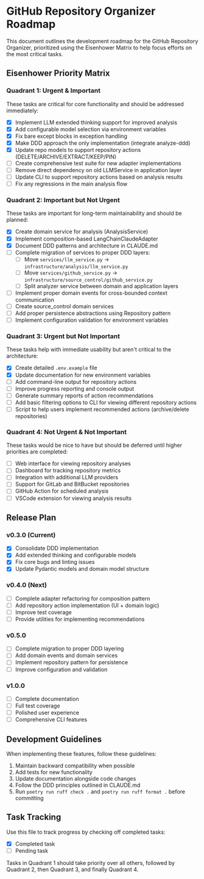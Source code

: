 # GitHub Repository Organizer Roadmap

This document outlines the development roadmap for the GitHub Repository Organizer, prioritized using the Eisenhower Matrix to help focus efforts on the most critical tasks.

## Eisenhower Priority Matrix

### Quadrant 1: Urgent & Important

These tasks are critical for core functionality and should be addressed immediately:

- [x] Implement LLM extended thinking support for improved analysis
- [x] Add configurable model selection via environment variables
- [x] Fix bare except blocks in exception handling
- [x] Make DDD approach the only implementation (integrate analyze-ddd)
- [x] Update repo models to support repository actions (DELETE/ARCHIVE/EXTRACT/KEEP/PIN)
- [ ] Create comprehensive test suite for new adapter implementations
- [ ] Remove direct dependency on old LLMService in application layer
- [ ] Update CLI to support repository actions based on analysis results
- [ ] Fix any regressions in the main analysis flow

### Quadrant 2: Important but Not Urgent

These tasks are important for long-term maintainability and should be planned:

- [x] Create domain service for analysis (AnalysisService)
- [x] Implement composition-based LangChainClaudeAdapter
- [x] Document DDD patterns and architecture in CLAUDE.md
- [ ] Complete migration of services to proper DDD layers:
  - [ ] Move `services/llm_service.py` → `infrastructure/analysis/llm_service.py`
  - [ ] Move `services/github_service.py` → `infrastructure/source_control/github_service.py`
  - [ ] Split analyzer service between domain and application layers
- [ ] Implement proper domain events for cross-bounded context communication
- [ ] Create source_control domain services
- [ ] Add proper persistence abstractions using Repository pattern
- [ ] Implement configuration validation for environment variables

### Quadrant 3: Urgent but Not Important

These tasks help with immediate usability but aren't critical to the architecture:

- [x] Create detailed `.env.example` file
- [x] Update documentation for new environment variables
- [ ] Add command-line output for repository actions
- [ ] Improve progress reporting and console output
- [ ] Generate summary reports of action recommendations
- [ ] Add basic filtering options to CLI for viewing different repository actions
- [ ] Script to help users implement recommended actions (archive/delete repositories)

### Quadrant 4: Not Urgent & Not Important

These tasks would be nice to have but should be deferred until higher priorities are completed:

- [ ] Web interface for viewing repository analyses
- [ ] Dashboard for tracking repository metrics
- [ ] Integration with additional LLM providers
- [ ] Support for GitLab and BitBucket repositories
- [ ] GitHub Action for scheduled analysis
- [ ] VSCode extension for viewing analysis results

## Release Plan

### v0.3.0 (Current)
- [x] Consolidate DDD implementation
- [x] Add extended thinking and configurable models
- [x] Fix core bugs and linting issues
- [x] Update Pydantic models and domain model structure

### v0.4.0 (Next)
- [ ] Complete adapter refactoring for composition pattern
- [ ] Add repository action implementation (UI + domain logic)
- [ ] Improve test coverage
- [ ] Provide utilities for implementing recommendations

### v0.5.0
- [ ] Complete migration to proper DDD layering
- [ ] Add domain events and domain services
- [ ] Implement repository pattern for persistence
- [ ] Improve configuration and validation

### v1.0.0
- [ ] Complete documentation
- [ ] Full test coverage
- [ ] Polished user experience
- [ ] Comprehensive CLI features

## Development Guidelines

When implementing these features, follow these guidelines:

1. Maintain backward compatibility when possible
2. Add tests for new functionality
3. Update documentation alongside code changes
4. Follow the DDD principles outlined in CLAUDE.md
5. Run `poetry run ruff check .` and `poetry run ruff format .` before committing

## Task Tracking

Use this file to track progress by checking off completed tasks:

- [x] Completed task
- [ ] Pending task

Tasks in Quadrant 1 should take priority over all others, followed by Quadrant 2, then Quadrant 3, and finally Quadrant 4.